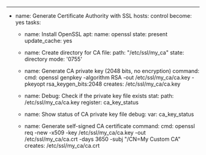 ---
- name: Generate Certificate Authority with SSL
  hosts: control
  become: yes
  tasks:
    - name: Install OpenSSL
      apt:
        name: openssl
        state: present
        update_cache: yes

    - name: Create directory for CA
      file:
        path: "/etc/ssl/my_ca"
        state: directory
        mode: '0755'

    - name: Generate CA private key (2048 bits, no encryption)
      command:
        cmd: openssl genpkey -algorithm RSA -out /etc/ssl/my_ca/ca.key -pkeyopt rsa_keygen_bits:2048
        creates: /etc/ssl/my_ca/ca.key

    - name: Debug: Check if the private key file exists
      stat:
        path: /etc/ssl/my_ca/ca.key
      register: ca_key_status

    - name: Show status of CA private key file
      debug:
        var: ca_key_status

    - name: Generate self-signed CA certificate
      command:
        cmd: openssl req -new -x509 -key /etc/ssl/my_ca/ca.key -out /etc/ssl/my_ca/ca.crt -days 3650 -subj "/CN=My Custom CA"
        creates: /etc/ssl/my_ca/ca.crt
